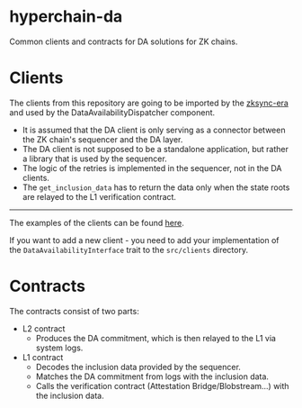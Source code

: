 # hyperchain-da
Common clients and contracts for DA solutions for ZK chains.

# Clients
The clients from this repository are going to be imported by the [zksync-era](https://github.com/matter-labs/zksync-era) and used by the DataAvailabilityDispatcher component.

- It is assumed that the DA client is only serving as a connector between the ZK chain's sequencer and the DA layer. 
- The DA client is not supposed to be a standalone application, but rather a library that is used by the sequencer.
- The logic of the retries is implemented in the sequencer, not in the DA clients.
- The `get_inclusion_data` has to return the data only when the state roots are relayed to the L1 verification contract.

---
The examples of the clients can be found [here](https://github.com/matter-labs/zksync-era/tree/feat-validium-with-da/core/lib/da_client/src/clients).

If you want to add a new client - you need to add your implementation of the `DataAvailabilityInterface` trait to the `src/clients` directory.

# Contracts
The contracts consist of two parts:
- L2 contract
  - Produces the DA commitment, which is then relayed to the L1 via system logs.
- L1 contract
  - Decodes the inclusion data provided by the sequencer.
  - Matches the DA commitment from logs with the inclusion data.
  - Calls the verification contract (Attestation Bridge/Blobstream...) with the inclusion data.

